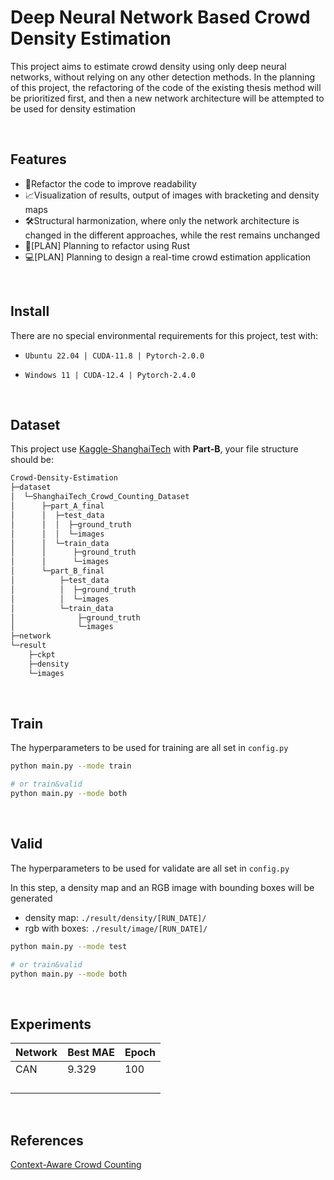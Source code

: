 # Deep Neural Network Based Crowd Density Estimation

This project aims to estimate crowd density using only deep neural networks, without relying on any other detection methods. In the planning of this project, the refactoring of the code of the existing thesis method will be prioritized first, and then a new network architecture will be attempted to be used for density estimation

</br>

## Features

* 📕Refactor the code to improve readability
* 📈Visualization of results, output of images with bracketing and density maps
* 🛠️Structural harmonization, where only the network architecture is changed in the different approaches,     while the rest remains unchanged
* 🚀[PLAN] Planning to refactor using Rust
* 💻[PLAN] Planning to design a real-time crowd estimation application

</br>

## Install

There are no special environmental requirements for this project, test with:

* `Ubuntu 22.04 | CUDA-11.8 | Pytorch-2.0.0`

* `Windows 11 | CUDA-12.4 | Pytorch-2.4.0`

</br>

## Dataset

This project use [Kaggle-ShanghaiTech](https://www.kaggle.com/datasets/tthien/shanghaitech) with **Part-B**, your file structure should be:  

```bash
Crowd-Density-Estimation
├─dataset
│  └─ShanghaiTech_Crowd_Counting_Dataset
│      ├─part_A_final
│      │  ├─test_data
│      │  │  ├─ground_truth
│      │  │  └─images
│      │  └─train_data
│      │      ├─ground_truth
│      │      └─images
│      └─part_B_final
│          ├─test_data
│          │  ├─ground_truth
│          │  └─images
│          └─train_data
│              ├─ground_truth
│              └─images
├─network
└─result
    ├─ckpt
    ├─density
    └─images
```

</br>

## Train

The hyperparameters to be used for training are all set in `config.py`

```bash
python main.py --mode train

# or train&valid
python main.py --mode both
```

</br>

## Valid

The hyperparameters to be used for validate are all set in `config.py`

In this step, a density map and an RGB image with bounding boxes will be generated

* density map: `./result/density/[RUN_DATE]/`
* rgb with boxes: `./result/image/[RUN_DATE]/`

```bash
python main.py --mode test

# or train&valid
python main.py --mode both
```

</br>

## Experiments

| Network | Best MAE | Epoch |
| ------- | -------- | ----- |
| CAN     | 9.329    | 100   |
|         |          |       |
|         |          |       |
|         |          |       |
|         |          |       |

</br>

## References

[Context-Aware Crowd Counting](https://arxiv.org/abs/1811.10452)
